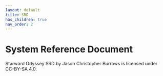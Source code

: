 ```yaml
---
layout: default
title: SRD
has_children: true
nav_order: 2
---
```


# System Reference Document

Starward Odyssey SRD by Jason Christopher Burrows is licensed under CC-BY-SA 4.0.